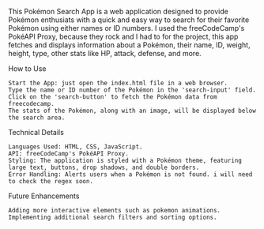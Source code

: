 

This Pokémon Search App is a web application designed to provide Pokémon enthusiats with a quick and easy way to search for their favorite Pokémon using either names or ID numbers. I used the freeCodeCamp's PokéAPI Proxy, because they rock and I had to for the project, this app fetches and displays information about a Pokémon,  their name, ID, weight, height, type, other stats like HP, attack, defense, and more.


How to Use

    Start the App: just open the index.html file in a web browser.
    Type the name or ID number of the Pokémon in the 'search-input' field. 
    Click on the 'search-button' to fetch the Pokémon data from freecodecamp.
    The stats of the Pokémon, along with an image, will be displayed below the search area.

Technical Details

    Languages Used: HTML, CSS, JavaScript.
    API: freeCodeCamp's PokéAPI Proxy.
    Styling: The application is styled with a Pokémon theme, featuring large text, buttons, drop shadows, and double borders.
    Error Handling: Alerts users when a Pokémon is not found. i will need to check the regex soon.

Future Enhancements

    Adding more interactive elements such as pokemon animations.
    Implementing additional search filters and sorting options.
 
